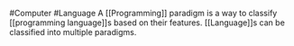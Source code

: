 #Computer #Language 
A [[Programming]] paradigm is a way to classify [[programming language]]s based on their features. [[Language]]s can be classified into multiple paradigms.